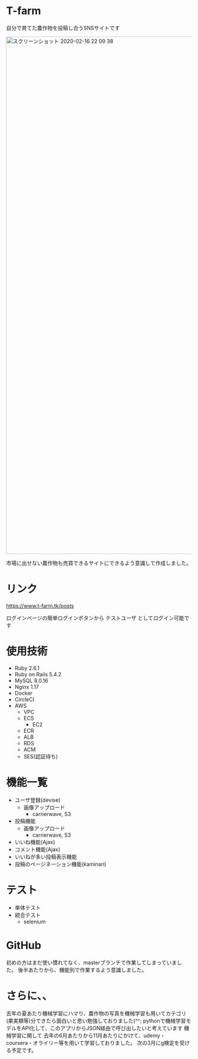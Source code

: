 # T-farm

自分で育てた農作物を投稿し合うSNSサイトです

<img width="1404" alt="スクリーンショット 2020-02-16 22 09 38" src="https://user-images.githubusercontent.com/48900966/74605196-2bd29d00-5109-11ea-9ca8-db53f7982970.png">

市場に出せない農作物も売買できるサイトにできるよう意識して作成しました。

# リンク
https://www.t-farm.tk/posts

ログインページの簡単ログインボタンから テストユーザ としてログイン可能です


# 使用技術
- Ruby 2.6.1
- Ruby on Rails 5.4.2
- MySQL 8.0.16
- Nginx 1.17
- Docker
- CircleCI
- AWS
  - VPC
  - ECS
    - EC2
  - ECR
  - ALB
  - RDS
  - ACM
  - SES(認証待ち)


# 機能一覧
- ユーザ登録(devise)
  - 画像アップロード
    - carrierwave, S3
- 投稿機能
  - 画像アップロード
    - carrierwave, S3
- いいね機能(Ajax)
- コメント機能(Ajax)
- いいねが多い投稿表示機能
- 投稿のページネーション機能(kaminari)


# テスト
- 単体テスト
- 統合テスト
  - selenium

# GitHub
初めの方はまだ使い慣れてなく、masterブランチで作業してしまっていました。
後半あたりから、機能別で作業するよう意識しました。

# さらに、、
去年の夏あたり機械学習にハマり、農作物の写真を機械学習も用いてカテゴリ(果実類等)分できたら面白いと思い勉強しておりました(^^;
pythonで機械学習モデルをAPI化して、このアプリからJSON経由で呼び出したいと考えています
機械学習に関して
  去年の6月あたりから11月あたりにかけて、udemy・coursera・オライリー等を用いて学習しておりました。
  次の3月にg検定を受ける予定です。

